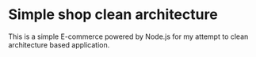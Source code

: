 # Simple shop clean architecture

This is a simple E-commerce powered by Node.js for my attempt to clean architecture based application.
